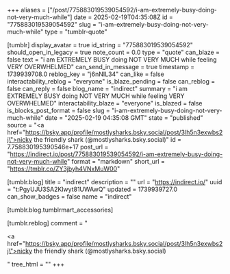 +++
aliases = ["/post/775883019539054592/i-am-extremely-busy-doing-not-very-much-while"]
date = 2025-02-19T04:35:08Z
id = "775883019539054592"
slug = "i-am-extremely-busy-doing-not-very-much-while"
type = "tumblr-quote"

[tumblr]
display_avatar = true
id_string = "775883019539054592"
should_open_in_legacy = true
note_count = 0.0
type = "quote"
can_blaze = false
text = "i am EXTREMELY BUSY doing NOT VERY MUCH while feeling VERY OVERWHELMED"
can_send_in_message = true
timestamp = 1739939708.0
reblog_key = "j6nNIL34"
can_like = false
interactability_reblog = "everyone"
is_blaze_pending = false
can_reblog = false
can_reply = false
blog_name = "indirect"
summary = "i am EXTREMELY BUSY doing NOT VERY MUCH while feeling VERY OVERWHELMED"
interactability_blaze = "everyone"
is_blazed = false
is_blocks_post_format = false
slug = "i-am-extremely-busy-doing-not-very-much-while"
date = "2025-02-19 04:35:08 GMT"
state = "published"
source = "<a href=\"https://bsky.app/profile/mostlysharks.bsky.social/post/3lh5n3exwbs2j\">nicky the friendly shark (@mostlysharks.bsky.social)</a>"
id = 7.758830195390546e+17
post_url = "https://indirect.io/post/775883019539054592/i-am-extremely-busy-doing-not-very-much-while"
format = "markdown"
short_url = "https://tmblr.co/ZY3jbyh4VNxMuW00"

[tumblr.blog]
title = "indirect"
description = ""
url = "https://indirect.io/"
uuid = "t:PgyUJU3SA2Klwyt81UWAwQ"
updated = 1739939727.0
can_show_badges = false
name = "indirect"

[tumblr.blog.tumblrmart_accessories]

[tumblr.reblog]
comment = "<p><a href=\"https://bsky.app/profile/mostlysharks.bsky.social/post/3lh5n3exwbs2j\">nicky the friendly shark (@mostlysharks.bsky.social)</a></p>"
tree_html = ""
+++
